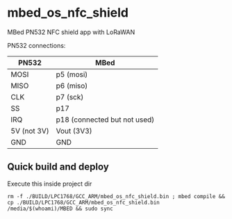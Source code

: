 # mbed_os_nfc_shield
MBed PN532 NFC shield app with LoRaWAN

PN532 connections:

| PN532 | MBed |
|-------|------|
|MOSI | p5 (mosi)|
|MISO | p6 (miso)|
|CLK | p7 (sck)|
|SS | p17 |
|IRQ | p18 (connected but not used) |
|5V (not 3V) | Vout (3V3) |
| GND | GND |

## Quick build and deploy

Execute this inside project dir

```shell
rm -f ./BUILD/LPC1768/GCC_ARM/mbed_os_nfc_shield.bin ; mbed compile && cp ./BUILD/LPC1768/GCC_ARM/mbed_os_nfc_shield.bin /media/$(whoami)/MBED && sudo sync
```
